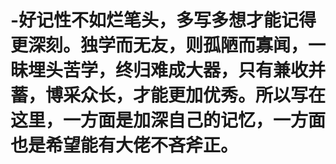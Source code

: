 # -好记性不如烂笔头，多写多想才能记得更深刻。独学而无友，则孤陋而寡闻，一昧埋头苦学，终归难成大器，只有兼收并蓄，博采众长，才能更加优秀。所以写在这里，一方面是加深自己的记忆，一方面也是希望能有大佬不吝斧正。

